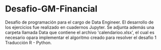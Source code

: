 # Desafio-GM-Financial
 Desafío de programación para el cargo de Data Engineer.
El desarrollo de los ejercicios fue realizado en cuadernos Jupyter. Se adjunta además una carpeta llamada Data que contiene el archivo 'calendarioo.xlsx', el cual es necesario opara implementar el algoritmo creado para resolver el desafio 1 Traducción R - Python.
